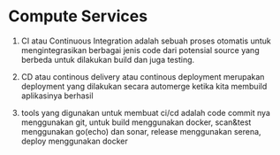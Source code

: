 # Compute Services

1. CI atau Continuous Integration adalah sebuah proses otomatis untuk mengintegrasikan berbagai jenis code dari potensial source yang berbeda untuk dilakukan build dan juga testing.

2. CD atau continous delivery atau continous deployment merupakan deployment yang dilakukan secara automerge ketika kita membuild aplikasinya berhasil

3. tools yang digunakan untuk membuat ci/cd adalah code commit nya menggunakan git, untuk build menggunakan docker, scan&test menggunakan go(echo) dan sonar, release menggunakan serena, deploy menggunakan docker